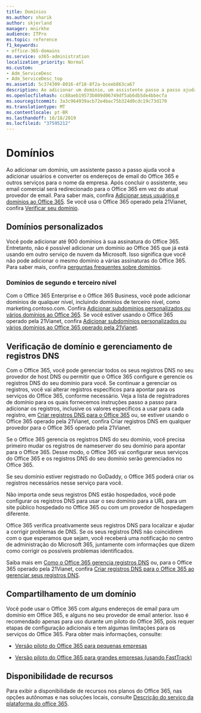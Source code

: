 ```yaml
---
title: Domínios
ms.author: sharik
author: skjerland
manager: mnirkhe
audience: ITPro
ms.topic: reference
f1_keywords:
- office-365-domains
ms.service: o365-administration
localization_priority: Normal
ms.custom:
- Adm_ServiceDesc
- Adm_ServiceDesc_top
ms.assetid: 5c374309-8016-4f18-8f2a-bceeb863ca67
description: Ao adicionar um domínio, um assistente passo a passo ajuda você a adicionar usuários e converter os endereços de email do Office 365 e outros serviços para o nome da empresa. Após concluir o assistente, seu email comercial será redirecionado para o Office 365 em vez do atual provedor de email. Para saber mais, confira Adicionar seus usuários e domínios ao Office 365. Se você usar o Office 365 operado pela 21Vianet, confira verificar seu domínio.
ms.openlocfilehash: cc88aeb19573b089d06749df5ab6db5de4bbecfa
ms.sourcegitcommit: 3a3c964939acb72e4bac75b324d0cdc19c73d170
ms.translationtype: MT
ms.contentlocale: pt-BR
ms.lasthandoff: 10/18/2019
ms.locfileid: "37595212"
---
```

# <a name="domains"></a>Domínios

Ao adicionar um domínio, um assistente passo a passo ajuda você a adicionar usuários e converter os endereços de email do Office 365 e outros serviços para o nome da empresa. Após concluir o assistente, seu email comercial será redirecionado para o Office 365 em vez do atual provedor de email. Para saber mais, confira [Adicionar seus usuários e domínios ao Office 365](https://support.office.com/article/6383f56d-3d09-4dcb-9b41-b5f5a5efd611). Se você usa o Office 365 operado pela 21Vianet, confira [Verificar seu domínio](https://docs.microsoft.com/office365/admin/setup/add-domain).
  
## <a name="custom-domains"></a>Domínios personalizados

Você pode adicionar até 900 domínios à sua assinatura do Office 365. Entretanto, não é possível adicionar um domínio ao Office 365 que já está usando em outro serviço de nuvem da Microsoft. Isso significa que você não pode adicionar o mesmo domínio a várias assinaturas do Office 365. Para saber mais, confira [perguntas frequentes sobre domínios](https://support.office.com/article/Domains-FAQ-1272bad0-4bd4-4796-8005-67d6fb3afc5a).
  
### <a name="second-and-third-level-domains"></a>Domínios de segundo e terceiro nível

Com o Office 365 Enterprise e o Office 365 Business, você pode adicionar domínios de qualquer nível, incluindo domínios de terceiro nível, como marketing.contoso.com. Confira [Adicionar subdomínios personalizados ou vários domínios ao Office 365](https://docs.microsoft.com/office365/admin/setup/domains-faq). Se você estiver usando o Office 365 operado pela 21Vianet, confira [Adicionar subdomínios personalizados ou vários domínios ao Office 365 operado pela 21Vianet](https://docs.microsoft.com/office365/admin/setup/domains-faq).
  
## <a name="domain-verification-and-managing-dns-records"></a>Verificação de domínio e gerenciamento de registros DNS

Com o Office 365, você pode gerenciar todos os seus registros DNS no seu provedor de host DNS ou permitir que o Office 365 configure e gerencie os registros DNS do seu domínio para você. Se continuar a gerenciar os registros, você vai alterar registros específicos para apontar para os serviços do Office 365, conforme necessário. Veja a lista de registradores de domínio para os quais fornecemos instruções passo a passo para adicionar os registros, inclusive os valores específicos a usar para cada registro, em [Criar registros DNS para o Office 365](https://docs.microsoft.com/office365/admin/get-help-with-domains/create-dns-records-at-any-dns-hosting-provider) ou, se estiver usando o Office 365 operado pela 21Vianet, confira Criar registros DNS em qualquer provedor para o Office 365 operado pela 21Vianet. 
  
Se o Office 365 gerencia os registros DNS do seu domínio, você precisa primeiro mudar os registros de nameserver do seu domínio para apontar para o Office 365. Desse modo, o Office 365 vai configurar seus serviços do Office 365 e os registros DNS do seu domínio serão gerenciados no Office 365.
  
Se seu domínio estiver registrado no GoDaddy, o Office 365 poderá criar os registros necessários nesse serviço para você. 
  
Não importa onde seus registros DNS estão hospedados, você pode configurar os registros DNS para usar o seu domínio para a URL para um site público hospedado no Office 365 ou com um provedor de hospedagem diferente. 
  
Office 365 verifica proativamente seus registros DNS para localizar e ajudar a corrigir problemas de DNS. Se os seus registros DNS não coincidirem com o que esperamos que sejam, você receberá uma notificação no centro de administração do Microsoft 365, juntamente com informações que dizem como corrigir os possíveis problemas identificados.
  
Saiba mais em [Como o Office 365 gerencia registros DNS](https://docs.microsoft.com/office365/admin/setup/domains-faq) ou, para o Office 365 operado pela 21Vianet, confira [Criar registros DNS para o Office 365 ao gerenciar seus registros DNS](https://docs.microsoft.com/office365/admin/services-in-china/create-dns-records-when-you-manage-your-dns-records).
  
## <a name="sharing-a-domain"></a>Compartilhamento de um domínio

Você pode usar o Office 365 com alguns endereços de email para um domínio em Office 365, e alguns no seu provedor de email anterior. Isso é recomendado apenas para uso durante um piloto do Office 365, pois requer etapas de configuração adicionais e tem algumas limitações para os serviços do Office 365. Para obter mais informações, consulte:
  
- [Versão piloto do Office 365 para pequenas empresas](https://support.office.com/article/39cee536-6a03-40cf-b9c1-f301bb6001d7)
    
- [Versão piloto do Office 365 para grandes empresas (usando FastTrack)](https://fasttrack.office.com/onboard)
    
## <a name="feature-availability"></a>Disponibilidade de recursos

Para exibir a disponibilidade de recursos nos planos do Office 365, nas opções autônomas e nas soluções locais, consulte [Descrição do serviço da plataforma do office 365](office-365-platform-service-description.md).
  

